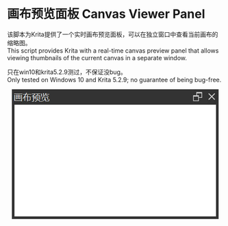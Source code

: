# 画布预览面板 Canvas Viewer Panel
该脚本为Krita提供了一个实时画布预览面板，可以在独立窗口中查看当前画布的缩略图。<br>
This script provides Krita with a real-time canvas preview panel that allows viewing thumbnails of the current canvas in a separate window. 

只在win10和krita5.2.9测过，不保证没bug。<br>
Only tested on Windows 10 and Krita 5.2.9; no guarantee of being bug-free.

<div align=center>
<img src="https://github.com/CorvoWolf/CanvasViewer/blob/main/UI.jpg" width="483" height="303">
</div>
